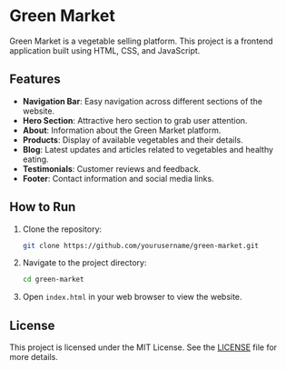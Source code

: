 # Green Market
Green Market is a vegetable selling platform. This project is a frontend application built using HTML, CSS, and JavaScript.

## Features
- **Navigation Bar**: Easy navigation across different sections of the website.
- **Hero Section**: Attractive hero section to grab user attention.
- **About**: Information about the Green Market platform.
- **Products**: Display of available vegetables and their details.
- **Blog**: Latest updates and articles related to vegetables and healthy eating.
- **Testimonials**: Customer reviews and feedback.
- **Footer**: Contact information and social media links.

## How to Run
1. Clone the repository:
    ```bash
    git clone https://github.com/yourusername/green-market.git
    ```
2. Navigate to the project directory:
    ```bash
    cd green-market
    ```
3. Open `index.html` in your web browser to view the website.

## License
This project is licensed under the MIT License. See the [LICENSE](LICENSE) file for more details.